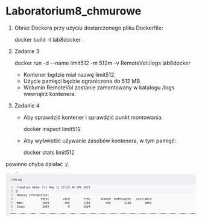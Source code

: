 # Laboratorium8_chmurowe
1. Obraz Dockera przy użyciu dostarczonego pliku Dockerfile:

   docker build -t lab8docker .
   

2. Zadanie 3

   docker run -d --name limit512 -m 512m -v RemoteVol:/logs lab8docker
   

   - Kontener będzie miał nazwę limit512.
   - Użycie pamięci będzie ograniczone do 512 MB.
   - Wolumin RemoteVol zostanie zamontowany w katalogu /logs wewnątrz kontenera.

3. Zadanie 4

   - Aby sprawdzić kontener i sprawdzić punkt montowania:

     docker inspect limit512
     

   - Aby wyświetlić używanie zasobów kontenera, w tym pamięć:

     docker stats limit512
     
     
powinno chyba działać :/.

![picture](lab8.jpg)
